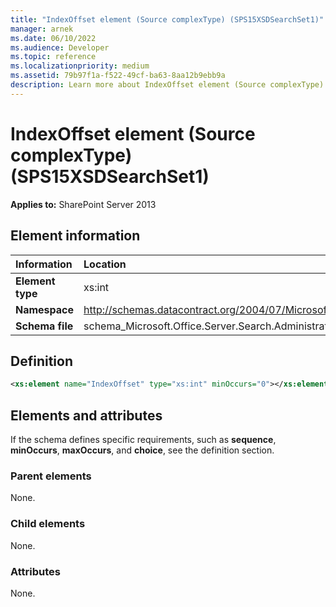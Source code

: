 ```yaml
---
title: "IndexOffset element (Source complexType) (SPS15XSDSearchSet1)"
manager: arnek
ms.date: 06/10/2022
ms.audience: Developer
ms.topic: reference
ms.localizationpriority: medium
ms.assetid: 79b97f1a-f522-49cf-ba63-8aa12b9ebb9a
description: Learn more about IndexOffset element (Source complexType) (SPS15XSDSearchSet1).
---
```


# IndexOffset element (Source complexType) (SPS15XSDSearchSet1)

**Applies to:** SharePoint Server 2013

## Element information

|Information|Location|
|:-----|:-----|
|**Element type** <br/> |xs:int  <br/> |
|**Namespace** <br/> |http://schemas.datacontract.org/2004/07/Microsoft.Office.Server.Search.Administration.Query  <br/> |
|**Schema file** <br/> |schema_Microsoft.Office.Server.Search.Administration.Query.xsd  <br/> |

## Definition

```XML
<xs:element name="IndexOffset" type="xs:int" minOccurs="0"></xs:element>

```

## Elements and attributes

If the schema defines specific requirements, such as **sequence**, **minOccurs**, **maxOccurs**, and **choice**, see the definition section.

### Parent elements

None.

### Child elements

None.

### Attributes

None.
